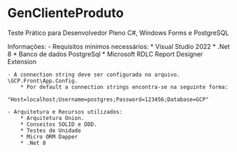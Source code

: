 # GenClienteProduto
Teste Prático para Desenvolvedor Pleno C#, Windows Forms e PostgreSQL

Informações:
     - Requisitos mínimos necessários:
        * Visual Studio 2022
        * .Net 8
        * Banco de dados PostgreSql
        * Microsoft RDLC Report Designer Extension
    
    - A connection string deve ser configurada no arquivo. \GCP.Front\App.Config.
        * Por default a connection strings encontra-se na seguinte forma:
            "Host=localhost;Username=postgres;Password=123456;Database=GCP"
    
    - Arquitetura e Recursos utilizados:
        * Arquitetura Onion.
        * Conseitos SOLID e DDD.
        * Testes de Unidade
        * Micro ORM Dapper
        * .Net 8
